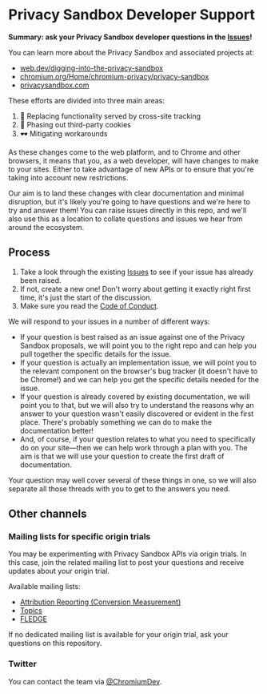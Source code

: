 # Privacy Sandbox Developer Support

**Summary: ask your Privacy Sandbox developer questions in the [Issues](https://github.com/GoogleChromeLabs/privacy-sandbox-dev-support/issues)!**

You can learn more about the Privacy Sandbox and associated projects at:

* [web.dev/digging-into-the-privacy-sandbox](https://web.dev/digging-into-the-privacy-sandbox/)
* [chromium.org/Home/chromium-privacy/privacy-sandbox](https://www.chromium.org/Home/chromium-privacy/privacy-sandbox)
* [privacysandbox.com](https://privacysandbox.com/)

These efforts are divided into three main areas:

1. 🧰 Replacing functionality served by cross-site tracking
2. 🍪 Phasing out third-party cookies
3. 🕶️ Mitigating workarounds

As these changes come to the web platform, and to Chrome and other browsers, it means
that you, as a web developer, will have changes to make to your sites. Either to
take advantage of new APIs or to ensure that you're taking into account
new restrictions.

Our aim is to land these changes with clear documentation and minimal disruption, but
it's likely you're going to have questions and we're here to try and answer
them! You can raise issues directly in this repo, and we'll also use this as a
location to collate questions and issues we hear from around the ecosystem.

## Process

1. Take a look through the existing [Issues](https://github.com/GoogleChromeLabs/privacy-sandbox-dev-support/issues)
   to see if your issue has already been raised.
2. If not, create a new one! Don't worry about getting it exactly right first time, it's just the start of the discussion.
3. Make sure you read the [Code of Conduct](/code-of-conduct.md).

We will respond to your issues in a number of different ways:

* If your question is best raised as an issue against one of the Privacy Sandbox
  proposals, we will point you to the right repo and can help you pull together
  the specific details for the issue.
* If your question is actually an implementation issue, we will point you to the
  relevant component on the browser's bug tracker (it doesn't have to be Chrome!)
  and we can help you get the specific details needed for the issue.
* If your question is already covered by existing documentation, we will point
  you to that, but we will also try to understand the reasons why an answer to your 
  question wasn't easily discovered or evident in the first place. There's probably 
  something we can do to make the documentation better!
* And, of course, if your question relates to what you need to specifically do
  on your site—then we can help work through a plan with you. The aim is that
  we will use your question to create the first draft of documentation.

Your question may well cover several of these things in one, so we will also
separate all those threads with you to get to the answers you need.

## Other channels

### Mailing lists for specific origin trials

You may be experimenting with Privacy Sandbox APIs via origin trials.
In this case, join the related mailing list to post your questions and receive updates about your origin trial.

Available mailing lists:

* [Attribution Reporting (Conversion Measurement)](https://groups.google.com/u/1/a/chromium.org/g/attribution-reporting-api-dev)
* [Topics](https://groups.google.com/u/4/a/chromium.org/g/topics-api-announce)
* [FLEDGE](https://groups.google.com/u/4/a/chromium.org/g/fledge-api-announce)

If no dedicated mailing list is available for your origin trial, ask your questions on this repository.

### Twitter

You can contact the team via
[@ChromiumDev](https://twitter.com/ChromiumDev).
